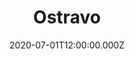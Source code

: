---
title: Ostravo
status: Published
date: 2020-07-01T12:00:00.000Z
text: |-
  Ostravo Ostravo\
  město mezi městy hořké\
  moje štěstí\
  Ostravo Ostravo\
  černá hvězdo nad hlavou

  Pánbůh rozdal\
  jiným městům všecku krásu\
  parníky na řekách\
  a dámy všité do atlasu\
  Ostravo\
  srdce rudé\
  zpečetěný osudem

  Ostravo Ostravo\
  kde jsem oči nechal\
  když jsem k tobě spěchal\
  Ostravo Ostravo\
  černá hvězdo nad hlavou

  Ať mě moje nohy\
  nesly kam mě nesly\
  ptáci na obloze\
  jenom jednu cestu kreslí\
  Ostravo\
  srdce rudé\
  zpečetěný osudem
---